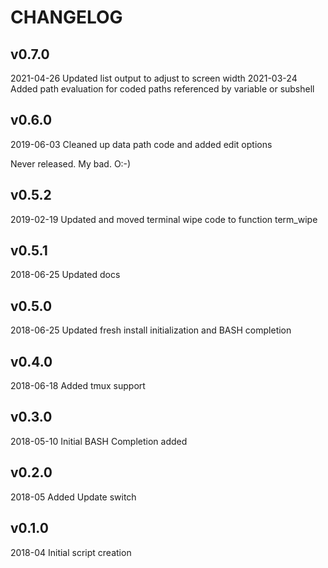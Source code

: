 CHANGELOG
=========

v0.7.0
------

2021-04-26  Updated list output to adjust to screen width
2021-03-24  Added path evaluation for coded paths referenced by variable or subshell


v0.6.0
------

2019-06-03  Cleaned up data path code and added edit options

Never released. My bad.  O:-)


v0.5.2
------

2019-02-19  Updated and moved terminal wipe code to function term_wipe


v0.5.1
------

2018-06-25  Updated docs


v0.5.0
------

2018-06-25  Updated fresh install initialization and BASH completion


v0.4.0
------

2018-06-18  Added tmux support


v0.3.0
------

2018-05-10  Initial BASH Completion added


v0.2.0
------

2018-05  Added Update switch


v0.1.0
------

2018-04  Initial script creation
